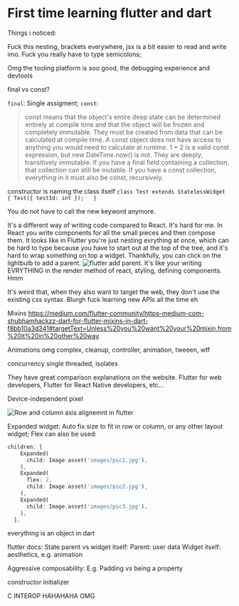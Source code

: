 # First time learning flutter and dart

Things i noticed:

Fuck this nesting, brackets everywhere, jsx is a bit easier to read and write imo.
Fuck you really have to type semicolons;

Omg the tooling platform is soo good, the debugging experience and devtools

final vs const?

`final`: Single assigment;
`const`: 
> const means that the object's entire deep state can be determined entirely at compile time and that the object will be frozen and completely immutable.
>They must be created from data that can be calculated at compile time. A const object does not have access to anything you would need to calculate at runtime. 1 + 2 is a valid const expression, but new DateTime.now() is not. 
>They are deeply, transitively immutable. If you have a final field containing a collection, that collection can still be mutable. If you have a const collection, everything in it must also be const, recursively. 

constructor is naming the class itself
`class Test extends StatelessWidget {
	Test({ testId: int });	
}`

You do not have to call the new keyword anymore.





It's a different way of writing code compared to React.
It's hard for me. In React you write components for all the small pieces and then compose them.
It looks like in Flutter you're just nesting evrything at once, which can be hard to type because you have to start out at the top of the tree, and it's hard to wrap something on top a widget. Thankfully, you can click on the lightbulb to add a parent. ![flutter add parent](images/flutter_add_parent.svg).
It's like your writing EVRYTHING in the render method of react, styling, defining components. Hmm



It's weird that, when they also want to target the web, they don't use the existing css syntax. Blurgh fuck learning new APIs all the time eh



Mixins
https://medium.com/flutter-community/https-medium-com-shubhamhackzz-dart-for-flutter-mixins-in-dart-f8bb10a3d341#targetText=Unless%20you%20want%20your%20mixin,from%20it%20in%20other%20way.


Animations omg complex, cleanup, controller, animation, tweeen, wtf


concurrency
single threaded, isolates


They have great comparison explanations on the website. Flutter for web developers, Flutter for React Native developers, etc...


Device-independent pixel


![Row and column axis alignemnt in flutter](./images/row_column_alignment)


Expanded widget: Auto fix size to fit in row or column, or any other layout widget;
Flex can also be used:
```dart
children: [
    Expanded(
      child: Image.asset('images/pic1.jpg'),
    ),
    Expanded(
      flex: 2,
      child: Image.asset('images/pic2.jpg'),
    ),
    Expanded(
      child: Image.asset('images/pic3.jpg'),
    ),
  ],
```

everything is an object in dart


flutter docs: 
State parent vs widget itself:
Parent: user data
Widget itself: aesthetics, e.g. animation

Aggressive composability:
E.g. Padding vs being a property


constructor initializer


C INTEROP HAHAHAHA OMG